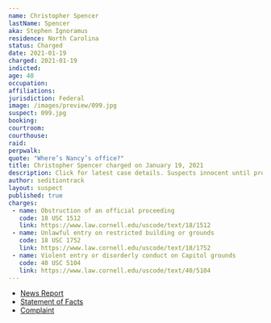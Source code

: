 ```yaml
---
name: Christopher Spencer
lastName: Spencer
aka: Stephen Ignoramus
residence: North Carolina
status: Charged
date: 2021-01-19
charged: 2021-01-19
indicted:
age: 40
occupation:
affiliations:
jurisdiction: Federal
image: /images/preview/099.jpg
suspect: 099.jpg
booking:
courtroom:
courthouse:
raid:
perpwalk:
quote: "Where’s Nancy’s office?"
title: Christopher Spencer charged on January 19, 2021
description: Click for latest case details. Suspects innocent until proven guilty.
author: seditiontrack
layout: suspect
published: true
charges:
 - name: Obstruction of an official proceeding
   code: 18 USC 1512
   link: https://www.law.cornell.edu/uscode/text/18/1512
 - name: Unlawful entry on restricted building or grounds
   code: 18 USC 1752
   link: https://www.law.cornell.edu/uscode/text/18/1752
 - name: Violent entry or disorderly conduct on Capitol grounds
   code: 40 USC 5104
   link: https://www.law.cornell.edu/uscode/text/40/5104
---
```

- [News Report](https://www.wsoctv.com/news/local/fbi-makes-first-arrest-nc-resident-involved-us-capitol-riot/C4KA2XRFZRHYZKUU2VT65O54UU/)
- [Statement of Facts](https://www.justice.gov/opa/page/file/1356986/download)
- [Complaint](https://www.justice.gov/opa/page/file/1356981/download)
